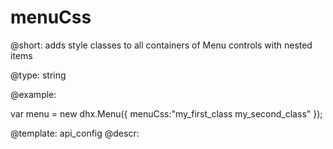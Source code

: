 menuCss
=============

@short: 
adds style classes to all containers of Menu controls with nested items 


@type: string

@example: 
<style>
    .my_first_class {
        /*some styles*/
    }
 
    .my_second_class {
        /*some styles*/
    }
</style>
 
var menu = new dhx.Menu({
    menuCss:"my_first_class my_second_class"
});


@template:	api_config
@descr: 

